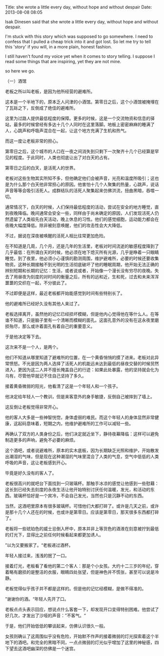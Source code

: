 Title: she wrote a little every day, without hope and without despair
Date: 2013-08-08 08:05 

Isak Dinesen said that she wrote a little every day, without hope and without despair.

I'm stuck with this story which was supposed to go somewhere. I need to confess that I pulled a cheap trick into it and got lost. So let me try to tell this 'story' if you will, in a more plain, honest fashion.

I still haven't found my voice yet when it comes to story telling. I suppose I read some things that are inspiring, yet they are not mine.

so here we go.

（一）酒馆

老板之所以叫老板，是因为他所经营的避难所。

这本是一个半地下的，原本乏人问津的小酒馆。第零日之后，这个小酒馆被掩埋在了瓦砾之下，反倒成了绝佳的避难所。

这里为过路人提供最低程度的保障。更多的时候，这是一个交流物资和信息的驿站，最多的时候曾经有多达十几个人同时在这里落脚。地板上密密麻麻的睡满了人，心跳声和呼吸声混合在一起，让这个地方充满了生机和热气。

而这一度让老板非常的担心。

第零日之后，这个城市的人口在一夜之间消失到只剩下一次聚齐十几个已经算是罕见的程度。于此同时，人类也彻底让出了对白天的占有。

第零日之后的白天，是活死人的世界。

老板对这些生物其实所知不多，但他确定他们会被声音，光亮和温度所吸引；这也是为什么那个白天他非常担心的原因。他害怕十几个人聚集的热量，心跳声，说话声音等等会吸引活死人。成群结队的活死人聚集起来仿佛洪流，扭曲黑暗，吞噬一切。

通常情况下，白天的时候，人们保持最低程度的活动，尝试在安全的地方睡觉，直到夜晚降临。晚间通常会安全一些，同样由于尚未确定的原因，人们发现活死人仍然遗留了人类祖先白天活动，晚上休息的习性。他们的感觉细胞，运动能力都会在夜晚大幅度降低。除非被刻意唤醒，他们的攻击性会大大降低。

不过，据说在深夜被唤醒的活死人相比往常更加危险。


在不知道是几周，几个月，还是几年的生活里，老板对时间流逝的敏感程度降到了几乎最低：在所谓白天的时候，他必须在地下熄灭所有光源，几乎是睁着一只眼睛睡觉。到了夜里，他必须小心谨慎的勘测周围，维护避难所，必要的时候还要收集物资。这种长期接触不到光明的生活彻底破坏了他的睡眠周期，他开始无法正确的辨别短期和长期的记忆：生活，或者说或者，开始像一个漫长没有穷尽的夜晚。失去了用昼夜为刻度的对时间的衡量之后，所有的远和近，生和死，过去和未来浑浑噩噩的交织在一起，不分彼此了。

不过即便是这样，最近老板都开始能感觉到时间有些特别长了。

他的避难所已经好久没有其他人来过了。


老板选择离开，虽然他的记忆已经损坏模糊，但是他内心觉得他在等什么人。在等谁不知道，只是脑子里有一个清晰而模糊的面孔。这面孔意外的没有在这永夜里磨损殆尽，那么或许着面孔有着自己的重要意义。

于是他决定等下去。


这次来不是一个人，是两个。

他们不知道从哪里知道了避难所的位置，在一个黄昏悄悄的摸了进来。老板对此异常愤怒。不光是因为两人选择了活死人的机能远未达到最低的昼夜交替的时候贸然进入，更因为这二人并不擅长掩盖自己的行迹：如果此处暴露，他的坚持就会化为乌有，尽管他早就记不住自己坚持了多久。

接着黄昏微弱的阳光，他看清了这是一个年轻人和一个孩子。

他决定给年轻人一个教训，但是来客意外的身手敏捷，反倒自己被摔到了墙上。

这反倒让老板觉得非常开心。

他的客人大多是一些神智恍惚，身体虚弱的难民。而这个年轻人的身体显然非常健康，这起码意味着，短期之内，他维护避难所的工作可以减轻一些。

再确认了双方的人类身份之后，他们决定就近坐下，静待夜幕降临：这样可以避免制造更多的声响，避免不必要的麻烦。

这个酒吧，或者说避难所，原本的实木底板，因为长期缺乏光照和维护，开始散发出潮湿的气味，但是现在这种潮湿的气味里混合了人类的气息，空气中低低的人类呼吸的声音，这让老板感到开心。

毕竟是好久没有的客人了。



老板很高兴的就吧台下面找到一只玻璃杯。那触手冰凉的感觉让他感到一些慰藉：这长到已经失去刻度的永夜生活让他开始特别讨厌任何温暖，发光，和活动的东西。玻璃杯恰好是一个宾冷，不会自己发光，当然也只是沉静不动的东西。

当然，这酒吧里原本有很多玻璃杯。可惜他们大都打碎了。或许是几天之前，或许是那十几个人还在的时候，也或许是第零日。应该是第零日，那天很多东西都打碎了。

老板将一些琥珀色的威士忌倒入杯中，原本并非上等货色的酒液在刻意被拧到最低的灯光下，显得比之前任何时候看起来都更加诱人。

”以为又要搬家了。“老板递过酒杯。

年轻人接过来，浅浅的抿了一口。

接着灯光，老板看了看他的第二个客人：那是个小女孩。大约十二三岁的年纪，穿着略有磨损的是整洁的衣服，眼睛四处张望，但是神色并不慌张，甚至可以说是冷静。

老板觉得似乎孩子并不都是这样的。但是他的记忆经模糊，是做不得准的。

”谢谢你的酒。“年轻人先开了口。

老板点点头表示回应，想说点什么客套一下，却发现开口变得特别困难。他尝试了好几次，才发出了沙哑的声音：”不客气。“

于是，他们开始低低的攀谈起来，仿佛认识很久一般。

女孩则确认了这周围似乎没有危险，开始默不作声的接着微弱的灯光探索着这个半地下的酒吧。和完全的黑暗不同，一点点微弱的灯光似乎增加了这里的神秘感，四下望去这酒吧幽深的仿佛是一个迷宫。
